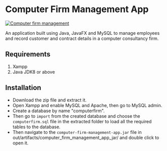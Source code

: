# Computer Firm Management App

[![Computer firm management](https://res.cloudinary.com/marcomontalbano/image/upload/v1590516258/video_to_markdown/images/google-drive--1S_a-Vk1Jkn_bAhxZi8TEbxpydSAskwVL-4834888bcd2b4555e72811f2a6951e10.jpg)](https://drive.google.com/open?id=1S_a-Vk1Jkn_bAhxZi8TEbxpydSAskwVL "Computer firm management")


An application built using Java, JavaFX and MySQL to manage employees and record customer and contract details in a computer consultancy firm.  

## Requirements

 1. Xampp
 2. Java JDK8 or above


## Installation

 - Download the zip file and extract it.
 - Open Xampp and enable MySQL and Apache, then go to MySQL admin.
 - Create a database by name "computerfirm".
 - Then go to `import` from the created database and choose the
   `computerfirm.sql` file in the extracted folder to load all the
   required tables to the database.
 - Then navigate to the `computer-firm-management-app.jar` file in
   out/artifacts/computer_firm_management_app_jar/ and double click to
   open it.

